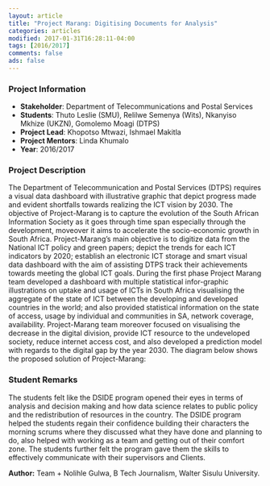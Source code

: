 ```yaml
---
layout: article
title: "Project Marang: Digitising Documents for Analysis"
categories: articles
modified: 2017-01-31T16:28:11-04:00
tags: [2016/2017]
comments: false
ads: false
---
```

### Project Information

* **Stakeholder**: Department of Telecommunications and Postal Services
* **Students**: Thuto Leslie (SMU), Relilwe Semenya (Wits), Nkanyiso Mkhize (UKZN), Gomolemo Moagi (DTPS)
* **Project Lead**: Khopotso Mtwazi, Ishmael Makitla
* **Project Mentors**:  Linda Khumalo
* **Year**: 2016/2017

### Project Description

The Department of Telecommunication and Postal Services (DTPS) requires a visual data dashboard with illustrative graphic that depict progress made and evident shortfalls towards realizing the ICT vision by 2030. The objective of Project-Marang is to capture the evolution of the South African Information Society as it goes through time span especially through the development, moveover  it aims to accelerate the socio-economic growth in South Africa. Project-Marang’s main objective is to digitize data from the National ICT policy and green papers; depict the trends for each ICT indicators by 2020; establish an electronic ICT storage and smart visual data dashboard with the aim of assisting DTPS track their achievements towards meeting the global ICT goals. During the first phase Project Marang team developed a dashboard with multiple statistical infor-graphic illustrations on uptake and usage of ICTs in South Africa visualising the aggregate of the state of ICT between the developing and developed countries in the world; and also provided statistical information on the state of access, usage by individual and communities in SA, network coverage, availability. Project-Marang team moreover focused on visualising the decrease in the digital division, provide ICT resource to the undeveloped society, reduce internet access cost, and also developed a prediction model with regards to the digital gap by the year 2030.  The diagram below shows the proposed solution of Project-Marang:

### Student Remarks

The students felt like the DSIDE program opened their eyes in terms of analysis and decision making and how data science relates to public policy and the redistribution of resources in the country. The DSIDE program helped the students regain their confidence building their characters the morning scrums where they discussed what they have done and planning to do, also helped with working as a team and getting out of their comfort zone. The students further felt the program gave them the skills to effectively communicate with their supervisors and Clients.

**Author:** Team + Nolihle Gulwa, B Tech Journalism, Walter Sisulu University.
